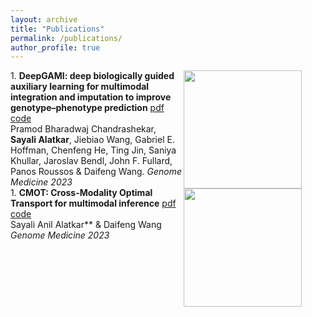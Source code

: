 ```yaml
---
layout: archive
title: "Publications"
permalink: /publications/
author_profile: true
---
```

<div class="row">
   <div class="column" style="width:55%; float:left;">
       1. <b>DeepGAMI: deep biologically guided auxiliary learning for multimodal integration and imputation to improve genotype–phenotype prediction</b> <a href="https://rdcu.be/ducUF">pdf</a> <a href="https://github.com/daifengwanglab/DeepGAMI">code</a><br>
Pramod Bharadwaj Chandrashekar, <b>Sayali Alatkar</b>, Jiebiao Wang, Gabriel E. Hoffman, Chenfeng He, Ting Jin, Saniya Khullar, Jaroslav Bendl, John F. Fullard, Panos Roussos & Daifeng Wang. <i>Genome Medicine 2023</i>
   </div> 
   <div class="column" style="width:45%; float:right;">
      <img src="https://user-images.githubusercontent.com/57010174/169340516-1d3c46bb-9a4a-4d6a-a710-eeb168e8bb22.png" style="height:5cm;">
   </div>
   <br>
</div>

<!--
   1. **DeepGAMI: deep biologically guided auxiliary learning for multimodal integration and imputation to improve genotype–phenotype prediction** [pdf](https://rdcu.be/ducUF) [code](https://github.com/daifengwanglab/DeepGAMI)\\
Pramod Bharadwaj Chandrashekar, **Sayali Alatkar**, Jiebiao Wang, Gabriel E. Hoffman, Chenfeng He, Ting Jin, Saniya Khullar, Jaroslav Bendl, John F. Fullard, Panos Roussos & Daifeng Wang. *Genome Medicine 2023*
</div>
<div id="qr" style="display:inline-block; float:right;">
  <img src="https://user-images.githubusercontent.com/57010174/169340516-1d3c46bb-9a4a-4d6a-a710-eeb168e8bb22.png" style="height:3.8cm;">
</div>
-->
<div class="row">
   <div class="column" style="width:55%; float:left;">
       1. <b>CMOT: Cross-Modality Optimal Transport for multimodal inference</b> <a href="https://rdcu.be/ducUF">pdf</a> <a href="https://github.com/daifengwanglab/DeepGAMI">code</a><br>
Sayali Anil Alatkar** & Daifeng Wang <i>Genome Medicine 2023</i><br>
   </div> 
   <div class="column" style="width:45%; float:right;">
      <img src="[https://user-images.githubusercontent.com/57010174/169340516-1d3c46bb-9a4a-4d6a-a710-eeb168e8bb22.png](https://github.com/sayali7/sayali7_temp.github.io/assets/17776179/312bf491-3b2e-4beb-a882-24756579cba7)" style="height:5cm;"><br>
   </div>
</div>
<be>

<!--
 3. **CMOT: Cross-Modality Optimal Transport for multimodal inference** [pdf](https://rdcu.be/ducUy) [code](https://github.com/daifengwanglab/CMOT)\\
**Sayali Anil Alatkar** & Daifeng Wang. *Genome Biology 2023*
<p align="center">
<img src="https://github.com/sayali7/sayali7_temp.github.io/assets/17776179/312bf491-3b2e-4beb-a882-24756579cba7" width="300px" height="300px"></p>

 5. **Single-cell network biology characterizes cell type gene regulation for drug repurposing and phenotype prediction in Alzheimer’s disease** [pdf](https://journals.plos.org/ploscompbiol/article?id=10.1371/journal.pcbi.1010287)\\
Chirag Gupta,Jielin Xu,Ting Jin,Saniya Khullar,Xiaoyu Liu,**Sayali Alatkar**,Feixiong Cheng,Daifeng Wang. *PLoS Computational Biology, 2022*
<p align="center">
<img src="https://github.com/sayali7/sayali7_temp.github.io/assets/17776179/ae0bfed8-1f7a-49c6-8abc-86b59d811292" width="300px" height="300px"></p>
-->

<!-- 
{% if site.author.googlescholar %}
  <div class="wordwrap">You can also find my articles on <a href="{{site.author.googlescholar}}">my Google Scholar profile</a>.</div>
{% endif %}

{% include base_path %}

{% for post in site.publications reversed %}
  {% include archive-single.html %}
{% endfor %}
… -->
